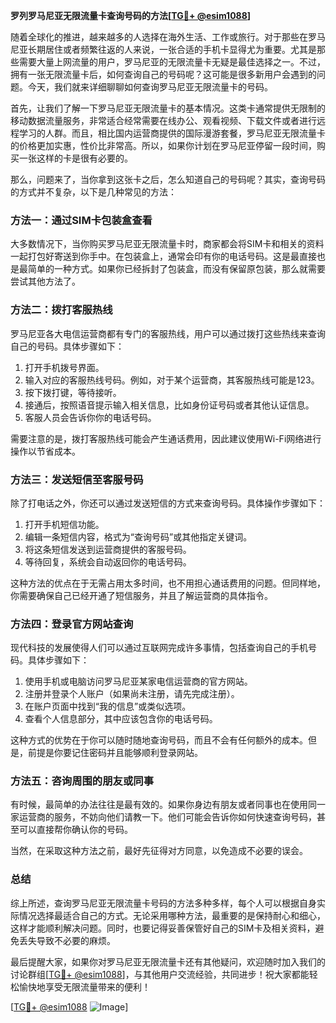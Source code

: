 **罗列罗马尼亚无限流量卡查询号码的方法[[TG💪+ @esim1088](https://t.me/s/esim1088)]**

随着全球化的推进，越来越多的人选择在海外生活、工作或旅行。对于那些在罗马尼亚长期居住或者频繁往返的人来说，一张合适的手机卡显得尤为重要。尤其是那些需要大量上网流量的用户，罗马尼亚的无限流量卡无疑是最佳选择之一。不过，拥有一张无限流量卡后，如何查询自己的号码呢？这可能是很多新用户会遇到的问题。今天，我们就来详细聊聊如何查询罗马尼亚无限流量卡的号码。

首先，让我们了解一下罗马尼亚无限流量卡的基本情况。这类卡通常提供无限制的移动数据流量服务，非常适合经常需要在线办公、观看视频、下载文件或者进行远程学习的人群。而且，相比国内运营商提供的国际漫游套餐，罗马尼亚无限流量卡的价格更加实惠，性价比非常高。所以，如果你计划在罗马尼亚停留一段时间，购买一张这样的卡是很有必要的。

那么，问题来了，当你拿到这张卡之后，怎么知道自己的号码呢？其实，查询号码的方式并不复杂，以下是几种常见的方法：

### 方法一：通过SIM卡包装盒查看

大多数情况下，当你购买罗马尼亚无限流量卡时，商家都会将SIM卡和相关的资料一起打包好寄送到你手中。在包装盒上，通常会印有你的电话号码。这是最直接也是最简单的一种方式。如果你已经拆封了包装盒，而没有保留原包装，那么就需要尝试其他方法了。

### 方法二：拨打客服热线

罗马尼亚各大电信运营商都有专门的客服热线，用户可以通过拨打这些热线来查询自己的号码。具体步骤如下：

1. 打开手机拨号界面。
2. 输入对应的客服热线号码。例如，对于某个运营商，其客服热线可能是123。
3. 按下拨打键，等待接听。
4. 接通后，按照语音提示输入相关信息，比如身份证号码或者其他认证信息。
5. 客服人员会告诉你你的电话号码。

需要注意的是，拨打客服热线可能会产生通话费用，因此建议使用Wi-Fi网络进行操作以节省成本。

### 方法三：发送短信至客服号码

除了打电话之外，你还可以通过发送短信的方式来查询号码。具体操作步骤如下：

1. 打开手机短信功能。
2. 编辑一条短信内容，格式为“查询号码”或其他指定关键词。
3. 将这条短信发送到运营商提供的客服号码。
4. 等待回复，系统会自动返回你的电话号码。

这种方法的优点在于无需占用太多时间，也不用担心通话费用的问题。但同样地，你需要确保自己已经开通了短信服务，并且了解运营商的具体指令。

### 方法四：登录官方网站查询

现代科技的发展使得人们可以通过互联网完成许多事情，包括查询自己的手机号码。具体步骤如下：

1. 使用手机或电脑访问罗马尼亚某家电信运营商的官方网站。
2. 注册并登录个人账户（如果尚未注册，请先完成注册）。
3. 在账户页面中找到“我的信息”或类似选项。
4. 查看个人信息部分，其中应该包含你的电话号码。

这种方式的优势在于你可以随时随地查询号码，而且不会有任何额外的成本。但是，前提是你要记住密码并且能够顺利登录网站。

### 方法五：咨询周围的朋友或同事

有时候，最简单的办法往往是最有效的。如果你身边有朋友或者同事也在使用同一家运营商的服务，不妨向他们请教一下。他们可能会告诉你如何快速查询号码，甚至可以直接帮你确认你的号码。

当然，在采取这种方法之前，最好先征得对方同意，以免造成不必要的误会。

### 总结

综上所述，查询罗马尼亚无限流量卡号码的方法多种多样，每个人可以根据自身实际情况选择最适合自己的方式。无论采用哪种方法，最重要的是保持耐心和细心，这样才能顺利解决问题。同时，也要记得妥善保管好自己的SIM卡及相关资料，避免丢失导致不必要的麻烦。

最后提醒大家，如果你对罗马尼亚无限流量卡还有其他疑问，欢迎随时加入我们的讨论群组[[TG💪+ @esim1088](https://t.me/s/esim1088)]，与其他用户交流经验，共同进步！祝大家都能轻松愉快地享受无限流量带来的便利！

[[TG💪+ @esim1088](https://t.me/s/esim1088) ![Image](https://i.postimg.cc/4NQfJmqS/Snipaste-2025-05-13-00-14-12.png)]